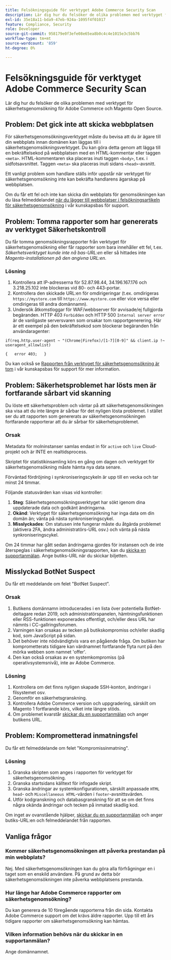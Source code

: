 ```yaml
---
title: Felsökningsguide för verktyget Adobe Commerce Security Scan
description: Lär dig hur du felsöker de olika problemen med verktyget för säkerhetsgenomsökning för Adobe Commerce och Magento Open Source.
exl-id: 35e18a11-bda9-47eb-924a-1095f4f01017
feature: Compliance, Security
role: Developer
source-git-commit: 958179e0f3efe08e65ea8b0c4c4e1015e3c5bb76
workflow-type: tm+mt
source-wordcount: '859'
ht-degree: 0%

---
```


# Felsökningsguide för verktyget Adobe Commerce Security Scan

Lär dig hur du felsöker de olika problemen med verktyget för säkerhetsgenomsökning för Adobe Commerce och Magento Open Source.

## Problem: Det gick inte att skicka webbplatsen

För säkerhetsgenomsökningsverktyget måste du bevisa att du är ägare till din webbplats innan domänen kan läggas till i säkerhetsgenomsökningsverktyget. Du kan göra detta genom att lägga till en bekräftelsekod på webbplatsen med en HTML-kommentar eller taggen `<meta>`. HTML-kommentaren ska placeras inuti taggen `<body>`, t.ex. i sidfotsavsnittet. Taggen `<meta>` ska placeras inuti sidans `<head>`-avsnitt.

Ett vanligt problem som handlare ställs inför uppstår när verktyget för säkerhetsgenomsökning inte kan bekräfta handlarens ägarskap på webbplatsen.

Om du får ett fel och inte kan skicka din webbplats för genomsökningen kan du läsa felmeddelandet [när du lägger till webbplatser i felsökningsartikeln för säkerhetsgenomsökning](/help/troubleshooting/miscellaneous/error-message-adding-site-into-security-scan.md) i vår kunskapsbas för support.

## Problem: Tomma rapporter som har genererats av verktyget Säkerhetskontroll

Du får tomma genomsökningsrapporter från verktyget för säkerhetsgenomsökning eller får rapporter som bara innehåller ett fel, t.ex. *Säkerhetsverktyget kunde inte nå bas-URL:en* eller så hittades inte *Magento-installationen på den angivna URL:en*.

### Lösning

1. Kontrollera att IP-adresserna för 52.87.98.44, 34.196.167.176 och 3.218.25.102 inte blockeras vid 80- och 443-portar.
1. Kontrollera den skickade URL:en för omdirigeringar (t.ex. omdirigeras `https://mystore.com` till `https://www.mystore.com` eller vice versa eller omdirigeras till andra domännamn).
1. Undersök åtkomstloggar för WAF/webbserver för avvisade/ej fullgjorda begäranden. HTTP 403 `Forbidden` och HTTP 500 `Internal server error` är de vanligaste serversvaren som orsakar tom rapportgenerering. Här är ett exempel på den bekräftelsekod som blockerar begäranden från användaragenter:

```code block
if(req.http.user-agent ~ "(Chrome|Firefox)/[1-7][0-9]" && client.ip !~ useragent_allowlist)

{   error 403;   }
```

Du kan också se [Rapporten från verktyget för säkerhetsgenomsökning är tom](/help/troubleshooting/miscellaneous/the-security-scan-tool-report-is-blank.md) i vår kunskapsbas för support för mer information.

## Problem: Säkerhetsproblemet har lösts men är fortfarande sårbart vid skanning

Du löste ett säkerhetsproblem och väntar på att säkerhetsgenomsökningen ska visa att du inte längre är sårbar för det nyligen lösta problemet. I stället ser du att rapporten som genererats av säkerhetsgenomsökningen fortfarande rapporterar att du är sårbar för säkerhetsproblemet.

### Orsak

Metadata för molninstanser samlas endast in för `active` och `live` Cloud-projekt och är INTE en realtidsprocess.

Skriptet för statistikinsamling körs en gång om dagen och verktyget för säkerhetsgenomsökning måste hämta nya data senare.

Förväntad fördröjning i synkroniseringscykeln är upp till en vecka och tar minst 24 timmar.

Följande statusvärden kan visas vid kontroller:

1. **Steg**: Säkerhetsgenomsökningsverktyget har sökt igenom dina uppdaterade data och godkänt ändringarna.
1. **Okänd**: Verktyget för säkerhetsgenomsökning har inga data om din domän än; vänta på nästa synkroniseringscykel.
1. **Misslyckades**: Om statusen inte fungerar måste du åtgärda problemet (aktivera 2FA, ändra administratörs-URL osv.) och vänta på nästa synkroniseringscykel.

Om 24 timmar har gått sedan ändringarna gjordes för instansen och de inte återspeglas i säkerhetsgenomsökningsrapporten, kan du [skicka en supportanmälan](/help/help-center-guide/help-center/magento-help-center-user-guide.md#submit-ticket). Ange butiks-URL när du skickar biljetten.

## Misslyckad BotNet Suspect

Du får ett meddelande om felet &quot;BotNet Suspect&quot;.

### Orsak

1. Butikens domännamn introducerades i en lista över potentiella BotNet-deltagare redan 2019, och administratörspanelen, hämtningsfunktionen eller RSS-funktionen exponerades offentligt, och/eller dess URL har nämnts i CC-gallringsforumen.
1. Varningen kan orsakas av tecken på butikskompromiss och/eller skadlig kod, som JavaScript på sidan.
1. Det behöver inte nödvändigtvis vara en pågående fråga. Om butiken har komprometterats tidigare kan värdnamnet fortfarande flyta runt på den mörka webben som namnet &#39;offer&#39;.
1. Den kan också orsakas av en systemkompromiss (på operativsystemsnivå), inte av Adobe Commerce.

### Lösning

1. Kontrollera om det finns nyligen skapade SSH-konton, ändringar i filsystemet osv.
1. Genomför en säkerhetsgranskning.
1. Kontrollera Adobe Commerce version och uppgradering, särskilt om Magento 1 fortfarande körs, vilket inte längre stöds.
1. Om problemet kvarstår [skickar du en supportanmälan](/help/help-center-guide/help-center/magento-help-center-user-guide.md#submit-ticket) och anger butikens URL.

## Problem: Komprometterad inmatningsfel

Du får ett felmeddelande om felet &quot;Kompromissinmatning&quot;.

### Lösning

1. Granska skripten som anges i rapporten för verktyget för säkerhetsgenomsökning.
1. Granska startsidans källtext för infogade skript.
1. Granska ändringar av systemkonfigurationen, särskilt anpassade `HTML head`- och `Miscellaneous HTML`-värden i `footer`-avsnittsvärden.
1. Utför kodgranskning och databasgranskning för att se om det finns några okända ändringar och tecken på inmatad skadlig kod.

Om inget av ovanstående hjälper, [skickar du en supportanmälan](/help/help-center-guide/help-center/magento-help-center-user-guide.md#submit-ticket) och anger butiks-URL:en och felmeddelandet från rapporten.

## Vanliga frågor

### Kommer säkerhetsgenomsökningen att påverka prestandan på min webbplats?

Nej. Med säkerhetsgenomsökningen kan du göra alla förfrågningar en i taget som en enskild användare. På grund av detta bör säkerhetsgenomsökningen inte påverka webbplatsens prestanda.

### Hur länge har Adobe Commerce rapporter om säkerhetsgenomsökning?

Du kan generera de 10 föregående rapporterna från din sida. Kontakta Adobe Commerce support om det krävs äldre rapporter. Upp till ett års tidigare rapporter om säkerhetsgenomsökning kan hämtas.

### Vilken information behövs när du skickar in en supportanmälan?

Ange domännamnet.
